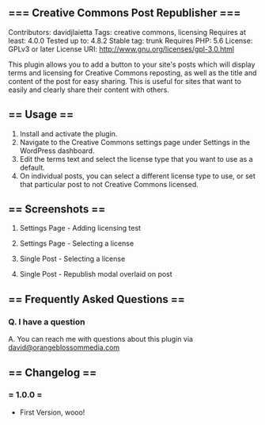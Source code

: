 ## === Creative Commons Post Republisher ===
Contributors: davidjlaietta
Tags: creative commons, licensing
Requires at least: 4.0.0
Tested up to: 4.8.2
Stable tag: trunk
Requires PHP: 5.6
License: GPLv3 or later
License URI: http://www.gnu.org/licenses/gpl-3.0.html

This plugin allows you to add a button to your site's posts which will display terms and licensing for Creative Commons reposting, as well as the title and content of the post for easy sharing. This is useful for sites that want to easily and clearly share their content with others.

## == Usage ==

1. Install and activate the plugin.
2. Navigate to the Creative Commons settings page under Settings in the WordPress dashboard.
3. Edit the terms text and select the license type that you want to use as a default.
4. On individual posts, you can select a different license type to use, or set that particular post to not Creative Commons licensed.

## == Screenshots ==

1. Settings Page - Adding licensing test

2. Settings Page - Selecting a license

3. Single Post - Selecting a license

4. Single Post - Republish modal overlaid on post

## == Frequently Asked Questions ==

### Q. I have a question
A. You can reach me with questions about this plugin via david@orangeblossommedia.com

## == Changelog ==

### = 1.0.0 =
* First Version, wooo!
